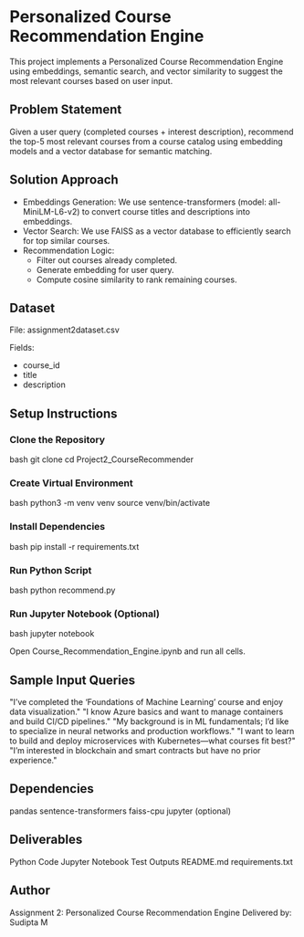 # Personalized Course Recommendation Engine

This project implements a Personalized Course Recommendation Engine using embeddings, semantic search, and vector similarity to suggest the most relevant courses based on user input.



## Problem Statement

Given a user query (completed courses + interest description), recommend the top-5 most relevant courses from a course catalog using embedding models and a vector database for semantic matching.



## Solution Approach

- Embeddings Generation: We use sentence-transformers (model: all-MiniLM-L6-v2) to convert course titles and descriptions into embeddings.
- Vector Search: We use FAISS as a vector database to efficiently search for top similar courses.
- Recommendation Logic: 
  - Filter out courses already completed.
  - Generate embedding for user query.
  - Compute cosine similarity to rank remaining courses.



## Dataset

File: assignment2dataset.csv

Fields:
- course_id
- title
- description


## Setup Instructions

###  Clone the Repository

bash
git clone <your-repo-url>
cd Project2_CourseRecommender


###  Create Virtual Environment

bash
python3 -m venv venv
source venv/bin/activate


###  Install Dependencies

bash
pip install -r requirements.txt


###  Run Python Script

bash
python recommend.py


###  Run Jupyter Notebook (Optional)

bash
jupyter notebook


Open Course_Recommendation_Engine.ipynb and run all cells.



## Sample Input Queries

 "I’ve completed the ‘Foundations of Machine Learning’ course and enjoy data visualization."
 "I know Azure basics and want to manage containers and build CI/CD pipelines."
 "My background is in ML fundamentals; I’d like to specialize in neural networks and production workflows."
 "I want to learn to build and deploy microservices with Kubernetes—what courses fit best?"
 "I’m interested in blockchain and smart contracts but have no prior experience."



## Dependencies

 pandas
 sentence-transformers
 faiss-cpu
 jupyter (optional)



## Deliverables

 Python Code
 Jupyter Notebook
 Test Outputs
 README.md
 requirements.txt



## Author

Assignment 2: Personalized Course Recommendation Engine
Delivered by: Sudipta M




